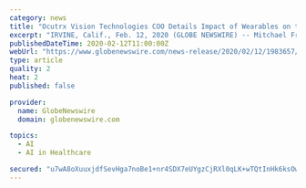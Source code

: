 ```yaml
---
category: news
title: "Ocutrx Vision Technologies COO Details Impact of Wearables on the Healthcare Industry at Medical Design & Manufacturing West Conference"
excerpt: "IRVINE, Calif., Feb. 12, 2020 (GLOBE NEWSWIRE) -- Mitchael Freeman, COO of Ocutrx Vision Technologies, LLC, a California-based technology startup developing a state-of-the-art augmented reality headset,"
publishedDateTime: 2020-02-12T11:00:00Z
webUrl: "https://www.globenewswire.com/news-release/2020/02/12/1983657/0/en/Ocutrx-Vision-Technologies-COO-Details-Impact-of-Wearables-on-the-Healthcare-Industry-at-Medical-Design-Manufacturing-West-Conference.html"
type: article
quality: 2
heat: 2
published: false

provider:
  name: GlobeNewswire
  domain: globenewswire.com

topics:
  - AI
  - AI in Healthcare

secured: "u7wA8oXuuxjdfSevHga7noBe1+nr4SDX7eUYgzCjRXl0qLK+wTQtInHk6ksOwNaUpqFgDhWqjkBUK2wMjD+uj1/pXrPz2Lw643s9ucdkGp+bLSSvIzKGDGmH6ACRh4w/eQ0JLo/pAY7Fu0b4KtYoSwZMbHY9ADSH6YkcH7SlZQaasodW1+j0rG3WF98qnxHENn2CW8W30ewexj7YW3oxs5KidpPzUJ+rxYFquur7iZytbyZ57PASAl/T6MlPWs1+gcJ+cekk+LtkhawEML3l0wzR6lrLS4uSl0SnOdYrhYiGNk1yHEq677QbwBbiOL9L;0lYYhx1sKu/SCFbcu2OZPg=="
---
```


